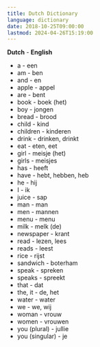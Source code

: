 ```yaml
---
title: Dutch Dictionary
language: dictionary
date: 2018-10-25T09:00:00
lastmod: 2024-04-26T15:19:00
---
```


**Dutch** - **English**

* a - een
* am - ben
* and - en
* apple - appel
* are - bent
* book - boek (het)
* boy - jongen
* bread - brood
* child - kind
* children - kinderen
* drink - drinken, drinkt
* eat - eten, eet
* girl - meisje (het)
* girls - meisjes
* has - heeft
* have - hebt, hebben, heb
* he - hij
* I - ik
* juice - sap
* man - man
* men - mannen
* menu - menu
* milk - melk (de)
* newspaper - krant
* read - lezen, lees
* reads - leest
* rice - rijst
* sandwich - boterham
* speak - spreken
* speaks - spreekt
* that - dat
* the, it - de, het
* water - water
* we - we, wij
* woman - vrouw
* women - vrouwen
* you (plural) - jullie
* you (singular) - je